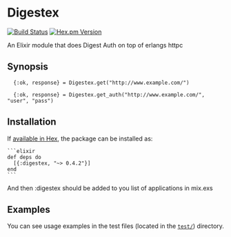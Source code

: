 # Digestex
[![Build Status](https://travis-ci.org/jdalberg/digestex.svg?branch=master)](https://travis-ci.org/jdalberg/digestex)
[![Hex.pm Version](http://img.shields.io/hexpm/v/digestex.svg?style=flat)](https://hex.pm/packages/digestex)

An Elixir module that does Digest Auth on top of erlangs httpc

## Synopsis

```
  {:ok, response} = Digestex.get("http://www.example.com/")

  {:ok, response} = Digestex.get_auth("http://www.example.com/", "user", "pass")

```

## Installation

If [available in Hex](https://hex.pm/docs/publish), the package can be installed as:

    ```elixir
    def deps do
      [{:digestex, "~> 0.4.2"}]
    end
    ```

And then :digestex should be added to you list of applications in mix.exs

## Examples

You can see usage examples in the test files (located in the
[`test/`](test)) directory.
